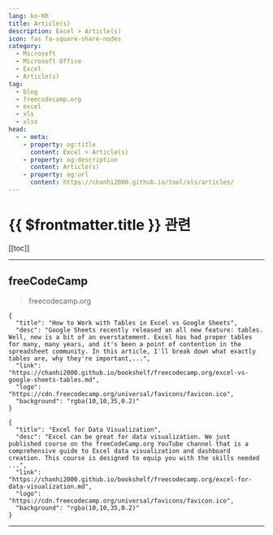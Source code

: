 ```yaml
---
lang: ko-KR
title: Article(s)
description: Excel > Article(s)
icon: fas fa-square-share-nodes
category: 
  - Microsoft
  - Microsoft Office
  - Excel
  - Article(s)
tag:
  - blog
  - freecodecamp.org
  - excel
  - xls
  - xlsx
head:
  - - meta:
    - property: og:title
      content: Excel > Article(s)
    - property: og:description
      content: Article(s)
    - property: og:url
      content: https://chanhi2000.github.io/tool/xls/articles/
---
```


# {{ $frontmatter.title }} 관련

<SiteInfo
  name="freeCodeCamp Programming Tutorials: Python, JavaScript, Git & More"
  desc="Browse thousands of programming tutorials written by experts. Learn Web Development, Data Science, DevOps, Security, and get developer career advice."
  url="https://freecodecamp.org/news/"
  logo="https://cdn.freecodecamp.org/universal/favicons/favicon.ico"
  preview="https://cdn.freecodecamp.org/platform/universal/fcc_meta_1920X1080-indigo.png"/>

[[toc]]

---

## <FontIcon icon="fa-brands fa-free-code-camp"/>freeCodeCamp

> freecodecamp.org

```component VPCard
{
  "title": "How to Work with Tables in Excel vs Google Sheets",
  "desc": "Google Sheets recently released an all new feature: tables. Well, new is a bit of an overstatement. Excel has had proper tables for many, many years, and it's been a point of contention in the spreadsheet community. In this article, I'll break down what exactly tables are, why they're important,...",
  "link": "https://chanhi2000.github.io/bookshelf/freecodecamp.org/excel-vs-google-sheets-tables.md",
  "logo": "https://cdn.freecodecamp.org/universal/favicons/favicon.ico",
  "background": "rgba(10,10,35,0.2)"
}
```

```component VPCard
{
  "title": "Excel for Data Visualization",
  "desc": "Excel can be great for data visualization. We just published course on the freeCodeCamp.org YouTube channel that is a comprehensive guide to Excel data visualization and dashboard creation. This course is designed to equip you with the skills needed ...",
  "link": "https://chanhi2000.github.io/bookshelf/freecodecamp.org/excel-for-data-visualization.md",
  "logo": "https://cdn.freecodecamp.org/universal/favicons/favicon.ico",
  "background": "rgba(10,10,35,0.2)"
}
```

<!-- END: freecodecamp.org -->

---

<TagLinks />